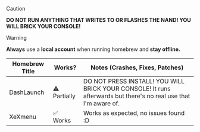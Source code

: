 > [!CAUTION]
> **DO NOT RUN ANYTHING THAT WRITES TO OR FLASHES THE NAND! YOU WILL BRICK YOUR CONSOLE!**

> [!WARNING]
> **Always** use a **local account** when running homebrew and **stay offline.**

| Homebrew Title     | Works?        | Notes (Crashes, Fixes, Patches) |
|--------------------|---------------|---------------------------------|
| DashLaunch         | ⚠️ Partially  | DO NOT PRESS INSTALL! YOU WILL BRICK YOUR CONSOLE! It runs afterwards but there's no real use that I'm aware of. |
| XeXmenu            | ✅ Works      | Works as expected, no issues found :D |
